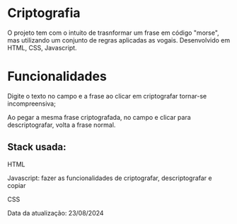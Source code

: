 # Criptografia

O projeto tem com o intuito de trasnformar um frase em código "morse", mas utilizando um conjunto de regras aplicadas as vogais. Desenvolvido em HTML, CSS, Javascript.


# Funcionalidades

Digite o texto no campo e a frase ao clicar em criptografar tornar-se incompreensiva;

Ao pegar a mesma frase criptografada, no campo e clicar para descriptografar, volta a frase normal.

## Stack usada:

HTML

Javascript: fazer as funcionalidades de criptografar, descriptografar e copiar

CSS

Data da atualização: 23/08/2024

